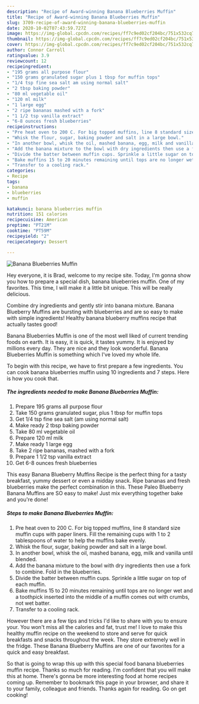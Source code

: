 ```yaml
---
description: "Recipe of Award-winning Banana Blueberries Muffin"
title: "Recipe of Award-winning Banana Blueberries Muffin"
slug: 3709-recipe-of-award-winning-banana-blueberries-muffin
date: 2020-10-02T07:43:59.727Z
image: https://img-global.cpcdn.com/recipes/ff7c9ed02cf204bc/751x532cq70/banana-blueberries-muffin-recipe-main-photo.jpg
thumbnail: https://img-global.cpcdn.com/recipes/ff7c9ed02cf204bc/751x532cq70/banana-blueberries-muffin-recipe-main-photo.jpg
cover: https://img-global.cpcdn.com/recipes/ff7c9ed02cf204bc/751x532cq70/banana-blueberries-muffin-recipe-main-photo.jpg
author: Connor Carroll
ratingvalue: 3.9
reviewcount: 12
recipeingredient:
- "195 grams all purpose flour"
- "150 grams granulated sugar plus 1 tbsp for muffin tops"
- "1/4 tsp fine sea salt am using normal salt"
- "2 tbsp baking powder"
- "80 ml vegetable oil"
- "120 ml milk"
- "1 large egg"
- "2 ripe bananas mashed with a fork"
- "1 1/2 tsp vanilla extract"
- "6-8 ounces fresh blueberries"
recipeinstructions:
- "Pre heat oven to 200 C. For big topped muffins, line 8 standard size muffin cups with paper liners. Fill the remaining cups with 1 to 2 tablespoons of water to help the muffins bake evenly."
- "Whisk the flour, sugar, baking powder and salt in a large bowl."
- "In another bowl, whisk the oil, mashed banana, egg, milk and vanilla until blended."
- "Add the banana mixture to the bowl with dry ingredients then use a fork to combine. Fold in the blueberries."
- "Divide the batter between muffin cups. Sprinkle a little sugar on top of each muffin."
- "Bake muffins 15 to 20 minutes remaining until tops are no longer wet and a toothpick inserted into the middle of a muffin comes out with crumbs, not wet batter."
- "Transfer to a cooling rack."
categories:
- Recipe
tags:
- banana
- blueberries
- muffin

katakunci: banana blueberries muffin 
nutrition: 151 calories
recipecuisine: American
preptime: "PT21M"
cooktime: "PT59M"
recipeyield: "2"
recipecategory: Dessert

---
```



![Banana Blueberries Muffin](https://img-global.cpcdn.com/recipes/ff7c9ed02cf204bc/751x532cq70/banana-blueberries-muffin-recipe-main-photo.jpg)

Hey everyone, it is Brad, welcome to my recipe site. Today, I'm gonna show you how to prepare a special dish, banana blueberries muffin. One of my favorites. This time, I will make it a little bit unique. This will be really delicious.

Combine dry ingredients and gently stir into banana mixture. Banana Blueberry Muffins are bursting with blueberries and are so easy to make with simple ingredients! Healthy banana blueberry muffins recipe that actually tastes good!

Banana Blueberries Muffin is one of the most well liked of current trending foods on earth. It is easy, it is quick, it tastes yummy. It is enjoyed by millions every day. They are nice and they look wonderful. Banana Blueberries Muffin is something which I've loved my whole life.


To begin with this recipe, we have to first prepare a few ingredients. You can cook banana blueberries muffin using 10 ingredients and 7 steps. Here is how you cook that.

<!--inarticleads1-->

##### The ingredients needed to make Banana Blueberries Muffin:

1. Prepare 195 grams all purpose flour
1. Take 150 grams granulated sugar, plus 1 tbsp for muffin tops
1. Get 1/4 tsp fine sea salt (am using normal salt)
1. Make ready 2 tbsp baking powder
1. Take 80 ml vegetable oil
1. Prepare 120 ml milk
1. Make ready 1 large egg
1. Take 2 ripe bananas, mashed with a fork
1. Prepare 1 1/2 tsp vanilla extract
1. Get 6-8 ounces fresh blueberries


This easy Banana Blueberry Muffins Recipe is the perfect thing for a tasty breakfast, yummy dessert or even a midday snack. Ripe bananas and fresh blueberries make the perfect combination in this. These Paleo Blueberry Banana Muffins are SO easy to make! Just mix everything together bake and you&#39;re done! 

<!--inarticleads2-->

##### Steps to make Banana Blueberries Muffin:

1. Pre heat oven to 200 C. For big topped muffins, line 8 standard size muffin cups with paper liners. Fill the remaining cups with 1 to 2 tablespoons of water to help the muffins bake evenly.
1. Whisk the flour, sugar, baking powder and salt in a large bowl.
1. In another bowl, whisk the oil, mashed banana, egg, milk and vanilla until blended.
1. Add the banana mixture to the bowl with dry ingredients then use a fork to combine. Fold in the blueberries.
1. Divide the batter between muffin cups. Sprinkle a little sugar on top of each muffin.
1. Bake muffins 15 to 20 minutes remaining until tops are no longer wet and a toothpick inserted into the middle of a muffin comes out with crumbs, not wet batter.
1. Transfer to a cooling rack.


However there are a few tips and tricks I&#39;d like to share with you to ensure your. You won&#39;t miss all the calories and fat, trust me! I love to make this healthy muffin recipe on the weekend to store and serve for quick breakfasts and snacks throughout the week. They store extremely well in the fridge. These Banana Blueberry Muffins are one of our favorites for a quick and easy breakfast. 

So that is going to wrap this up with this special food banana blueberries muffin recipe. Thanks so much for reading. I'm confident that you will make this at home. There's gonna be more interesting food at home recipes coming up. Remember to bookmark this page in your browser, and share it to your family, colleague and friends. Thanks again for reading. Go on get cooking!
